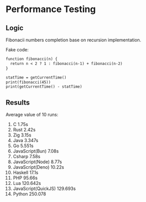 # Performance Testing

## Logic

Fibonacii numbers completion base on recursion implementation.

Fake code:

```txt
function fibonacci(n) {
  return n < 2 ? 1 : fibonacci(n-1) + fibonacci(n-2)
}

statTime = getCurrentTime()
print(fibonacci(45))
print(getCurrentTime() - statTime)

```

## Results

Average value of 10 runs:

1. C 1.75s
2. Rust 2.42s
3. Zig 3.15s
4. Java 3.347s
5. Go 5.551s
6. JavaScript(Bun) 7.08s
7. Csharp 7.58s
8. JavaScript(Node) 8.77s
9. JavaScript(Deno) 10.22s
10. Haskell 17.1s
11. PHP 95.66s
12. Lua 120.642s
13. JavaScript(QuickJS) 129.693s
14. Python 250.078
